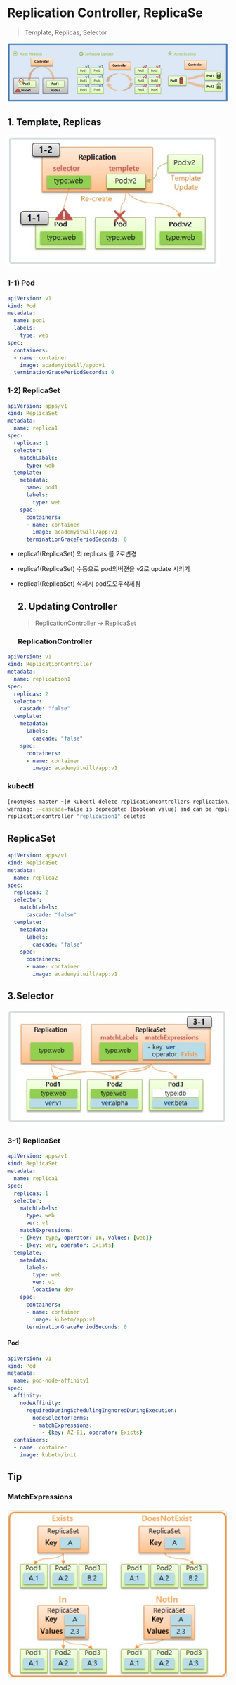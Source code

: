 # Replication Controller, ReplicaSe

> Template, Replicas, Selector 

![alt text](image-24.png)


  ## 1. Template, Replicas 
  
  ![alt text](image-25.png)

   ### 1-1) Pod 

```yaml
apiVersion: v1
kind: Pod
metadata:
  name: pod1
  labels:
    type: web
spec:
  containers:
  - name: container
    image: academyitwill/app:v1
  terminationGracePeriodSeconds: 0
```

   ### 1-2) ReplicaSet

```yml
apiVersion: apps/v1
kind: ReplicaSet
metadata:
  name: replica1
spec:
  replicas: 1
  selector:
    matchLabels:
      type: web
  template:
    metadata:
      name: pod1
      labels:
        type: web
    spec:
      containers:
      - name: container
        image: academyitwill/app:v1
      terminationGracePeriodSeconds: 0
```
- replica1(ReplicaSet) 의 replicas 를 2로변경
- replica1(ReplicaSet) 수동으로  pod의버젼을 v2로 update 시키기
- replica1(ReplicaSet) 삭제시 pod도모두삭제됨




  ## 2. Updating Controller

  > ReplicationController -> ReplicaSet

  ### ReplicationController 

```yml
apiVersion: v1
kind: ReplicationController
metadata:
  name: replication1
spec:
  replicas: 2
  selector:
    cascade: "false"
  template:
    metadata:
      labels:
        cascade: "false"
    spec:
      containers:
      - name: container
        image: academyitwill/app:v1
```
   ### kubectl 

  ```bash
  [root@k8s-master ~]# kubectl delete replicationcontrollers replication1 --cascade=false
warning: --cascade=false is deprecated (boolean value) and can be replaced with --cascade=orphan.
replicationcontroller "replication1" deleted
  ``` 
   ## ReplicaSet

```yml
apiVersion: apps/v1
kind: ReplicaSet
metadata:
  name: replica2
spec:
  replicas: 2
  selector:
    matchLabels:
      cascade: "false"
  template:
    metadata:
      labels:
        cascade: "false"
    spec:
      containers:
      - name: container
        image: academyitwill/app:v1
```

  ## 3.Selector

  ![alt text](image-26.png)

   ### 3-1) ReplicaSet

```yml
apiVersion: apps/v1
kind: ReplicaSet
metadata:
  name: replica1
spec:
  replicas: 1
  selector:
    matchLabels:
      type: web
      ver: v1
    matchExpressions:
    - {key: type, operator: In, values: [web]}
    - {key: ver, operator: Exists}
  template:
    metadata:
      labels:
        type: web
        ver: v1
        location: dev
    spec:
      containers:
      - name: container
        image: kubetm/app:v1
      terminationGracePeriodSeconds: 0
```
  #### Pod 

```yml
apiVersion: v1
kind: Pod
metadata:
  name: pod-node-affinity1
spec:
  affinity:
    nodeAffinity:
      requiredDuringSchedulingIngnoredDuringExecution:
        nodeSelectorTerms:
        - matchExpressions:
  	       - {key: AZ-01, operator: Exists}
  containers:
  - name: container
    image: kubetm/init
```

  ## Tip

   ### MatchExpressions 

  ![alt text](image-27.png)

